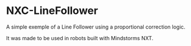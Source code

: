 # NXC-LineFollower

A simple exemple of a Line Follower using a proportional correction logic.
<p>
It was made to be used in robots built with Mindstorms NXT.
